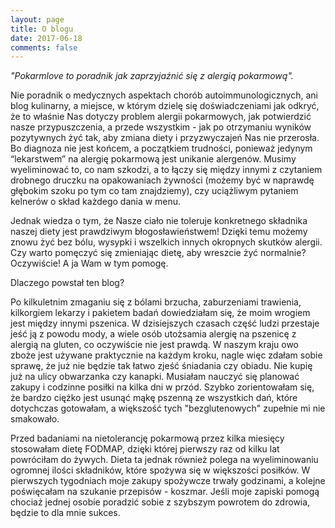 ```yaml
---
layout: page
title: O blogu
date: 2017-06-18
comments: false
---
```

    
_"Pokarmlove to poradnik jak zaprzyjaźnić się z alergią pokarmową"._
 
Nie poradnik o medycznych aspektach chorób autoimmunologicznych, ani blog kulinarny, a miejsce, w którym dzielę się doświadczeniami jak odkryć, że to właśnie Nas dotyczy problem alergii pokarmowych, jak potwierdzić nasze przypuszczenia, a przede wszystkim -  jak po otrzymaniu wyników pozytywnych żyć tak, aby zmiana diety i przyzwyczajeń Nas nie przerosła. Bo diagnoza nie jest końcem, a początkiem trudności, ponieważ jedynym “lekarstwem” na alergię pokarmową jest unikanie alergenów. Musimy wyeliminować to, co nam szkodzi, a to łączy się między innymi z czytaniem drobnego druczku na opakowaniach żywności (możemy być w naprawdę głębokim szoku po tym co tam znajdziemy), czy uciążliwym pytaniem kelnerów o skład każdego dania w menu.

Jednak wiedza o tym, że Nasze ciało nie toleruje konkretnego składnika naszej diety jest prawdziwym błogosławieństwem! Dzięki temu możemy znowu żyć bez bólu, wysypki i wszelkich innych okropnych skutków alergii. Czy warto pomęczyć się zmieniając dietę, aby wreszcie żyć normalnie? Oczywiście! A ja Wam w tym pomogę.

Dlaczego powstał ten blog?

Po kilkuletnim zmaganiu się z bólami brzucha, zaburzeniami trawienia, kilkorgiem lekarzy i pakietem badań dowiedziałam się, że moim wrogiem jest między innymi pszenica. W dzisiejszych czasach część ludzi przestaje jeść ją z powodu mody, a wiele osób utożsamia alergię na pszenicę z alergią na gluten, co oczywiście nie jest prawdą. W naszym kraju owo zboże jest używane praktycznie na każdym kroku, nagle więc zdałam sobie sprawę, że już nie będzie tak łatwo zjeść śniadania czy obiadu. Nie kupię już na ulicy obwarzanka czy kanapki. Musiałam nauczyć się planować zakupy i codzinne posiłki na kilka dni w przód. Szybko zorientowałam się, że bardzo ciężko jest usunąć mąkę pszenną ze wszystkich dań, które dotychczas gotowałam, a większość tych "bezglutenowych" zupełnie mi nie smakowało.

Przed badaniami na nietolerancję pokarmową przez kilka miesięcy stosowałam dietę FODMAP, dzięki której pierwszy raz od kilku lat powróciłam do żywych. Dieta ta jednak również polega na wyeliminowaniu ogromnej ilości składników, które spożywa się w większości posiłków. W pierwszych tygodniach moje zakupy spożywcze trwały godzinami, a kolejne poświęcałam na szukanie przepisów - koszmar. Jeśli moje zapiski pomogą chociaż jednej osobie poradzić sobie z szybszym powrotem do zdrowia, będzie to dla mnie sukces.
